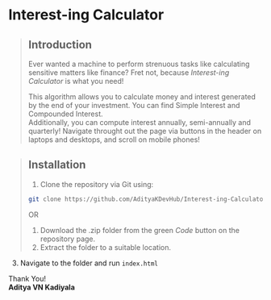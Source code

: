 # Interest-ing Calculator
> ## Introduction
> Ever wanted a machine to perform strenuous tasks like calculating sensitive matters like finance? Fret not, because _Interest-ing Calculator_ is what you need!
>
> This algorithm allows you to calculate money and interest generated by the end of your investment. You can find Simple Interest and Compounded Interest. \
Additionally, you can compute interest annually, semi-annually and quarterly!
> Navigate throught out the page via buttons in the header on laptops and desktops, and scroll on mobile phones!

> ## Installation
> 1) Clone the repository via Git using:
>  ```sh
>  git clone https://github.com/AdityaKDevHub/Interest-ing-Calculator.git
>  ```
>
>OR
>
> 1) Download the .zip folder from the green _Code_ button on the repository page.
> 2) Extract the folder to a suitable location.
3) Navigate to the folder and run ```index.html``` 
>
Thank You! \
**Aditya VN Kadiyala**